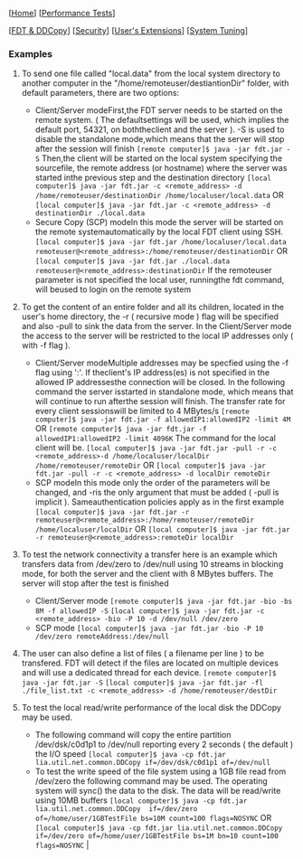 [[Home](index.md)]  [[Performance Tests](perf-disk-to-disk.md)]

[[FDT & DDCopy](doc-fdt-ddcopy.md)]   [[Security](doc-security.md)]    [[User's Extensions](doc-user-extensions.md)]    [[System Tuning](doc-system-tuning.md)]

### Examples

1. To send one file called "local.data" from the local system
directory to another computer
in the "/home/remoteuser/destiantionDir" folder, with default
parameters, there are two options:
    - Client/Server modeFirst,the FDT server needs to be started on the remote system. ( The defaultsettings will be used, which implies the default port, 54321, on boththeclient and the server ). -S is used to disable the standalone mode,which means that the server will stop after the session will finish
             ```[remote computer]$ java -jar fdt.jar -S```
        Then,the client will be started on the local system specifying the sourcefile, the remote address (or hostname) where the server was started inthe previous step and the destination directory
        ```[local computer]$ java -jar fdt.jar -c <remote_address> -d /home/remoteuser/destinationDir /home/localuser/local.data```
OR
        ```[local computer]$ java -jar fdt.jar -c <remote_address> -d destinationDir ./local.data```
    - Secure Copy (SCP) modeIn this mode the server will be started on the remote systemautomatically by the local FDT client using SSH.
  ```[local computer]$ java -jar fdt.jar /home/localuser/local.data remoteuser@<remote_address>:/home/remoteuser/destinationDir```
OR
```[local computer]$ java -jar fdt.jar ./local.data remoteuser@<remote_address>:destinationDir```
If the remoteuser parameter is not specified the local user, runningthe fdt command, will beused to login on the remote system

2. To get the content of an entire folder and all its children,
located in the user's home directory, the -r ( recursive
mode ) flag will be specified and also -pull to sink the data from the
server. In the Client/Server mode the access to the server will be
restricted to the local IP addresses only ( with -f flag ).<br>
      - Client/Server modeMultiple addresses may be specfied using the -f flag using ':'. If theclient's IP address(es) is not specified in the allowed IP addressesthe connection will be closed. In the following command the server isstarted in standalone mode, which means that will continue to run afterthe session will finish. The transfer rate for every client sessionswill be limited to 4 MBytes/s
```[remote computer]$ java -jar fdt.jar -f allowedIP1:allowedIP2 -limit 4M```
OR
```[remote computer]$ java -jar fdt.jar -f allowedIP1:allowedIP2 -limit 4096K```
The command for the local client will be.
```[local computer]$ java -jar fdt.jar -pull -r -c <remote_address>-d /home/localuser/localDir /home/remoteuser/remoteDir```
OR
```[local computer]$ java -jar fdt.jar -pull -r -c <remote_address> -d localDir remoteDir```
      - SCP modeIn this mode only the order of the parameters will be changed, and -ris the only argument that must be added ( -pull is implicit ). Sameauthentication policies apply as in the first example
```[local computer]$ java -jar fdt.jar -r  remoteuser@<remote_address>:/home/remoteuser/remoteDir /home/localuser/localDir```
OR
```[local computer]$ java -jar fdt.jar -r remoteuser@<remote_address>:remoteDir localDir```
3. To test the network connectivity a transfer here is an example
which transfers data from /dev/zero to /dev/null using 10 streams in
blocking mode, for both the server and the client with 8 MBytes
buffers. The server will stop after the test is finished
      - Client/Server mode
```[remote computer]$ java -jar fdt.jar -bio -bs 8M -f allowedIP -S```
```[local computer]$ java -jar fdt.jar -c <remote_address> -bio -P 10 -d /dev/null /dev/zero```
      - SCP mode
```[local computer]$ java -jar fdt.jar -bio -P 10 /dev/zero remoteAddress:/dev/null```
4. The user can also define a list of files ( a filename per line )
to be transfered. FDT will detect if the files are located on multiple
devices and will use a dedicated thread for each device.
```[remote computer]$ java -jar fdt.jar -S```
```[local computer]$ java -jar fdt.jar -fl ./file_list.txt -c <remote_address> -d /home/remoteuser/destDir```
5. To test the local read/write performance of the local disk the
DDCopy may be used.
      - The following command will copy the entire partition
/dev/dsk/c0d1p1 to /dev/null reporting every 2 seconds ( the default )
the I/O speed
```[local computer]$ java -cp fdt.jar lia.util.net.common.DDCopy if=/dev/dsk/c0d1p1 of=/dev/null```
      - To test the write speed of the file system using a 1GB file
read from /dev/zero the following command may be used. The operating
system will sync() the data to the disk. The data will be read/write
using 10MB buffers
```[local computer]$ java -cp fdt.jar lia.util.net.common.DDCopy  if=/dev/zero of=/home/user/1GBTestFile bs=10M count=100 flags=NOSYNC```
OR
```[local computer]$ java -cp fdt.jar lia.util.net.common.DDCopy  if=/dev/zero of=/home/user/1GBTestFile bs=1M bn=10 count=100 flags=NOSYNC```
|
